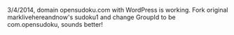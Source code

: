 3/4/2014, domain opensudoku.com with WordPress is working.
Fork original marklivehereandnow's sudoku1 
and change GroupId to be com.opensudoku, sounds better!
